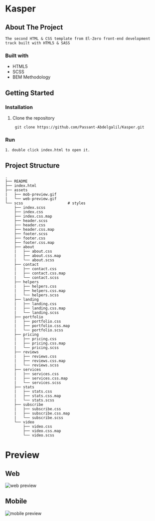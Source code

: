 # Kasper

## About The Project

`The second HTML & CSS template from El-Zero front-end development track built with HTML5 & SASS `

### Built with

- HTML5
- SCSS
- BEM Methodology

## Getting Started

### Installation

1. Clone the repository

   ```
    git clone https://github.com/Passant-Abdelgalil/Kasper.git
   ```

### Run

```
1. double click index.html to open it.
```

## Project Structure

```
.
├── README
├── index.html
├── assets
|   ├── mob-preview.gif
|   └── web-preview.gif
└── scss                    # styles
    ├── index.scss
    ├── index.css
    ├── index.css.map
    ├── header.scss
    ├── header.css
    ├── header.css.map
    ├── footer.scss
    ├── footer.css
    ├── footer.css.map
    ├── about
    |   ├── about.css
    |   ├── about.css.map
    |   └── about.scss
    ├── contact
    |   ├── contact.css
    |   ├── contact.css.map
    |   └── contact.scss
    ├── helpers
    |   ├── helpers.css
    |   ├── helpers.css.map
    |   └── helpers.scss
    ├── landing
    |   ├── landing.css
    |   ├── landing.css.map
    |   └── landing.scss
    ├── portfolio
    |   ├── portfolio.css
    |   ├── portfolio.css.map
    |   └── portfolio.scss
    ├── pricing
    |   ├── pricing.css
    |   ├── pricing.css.map
    |   └── pricing.scss
    ├── reviews
    |   ├── reviews.css
    |   ├── reviews.css.map
    |   └── reviews.scss
    ├── services
    |   ├── services.css
    |   ├── services.css.map
    |   └── services.scss
    ├── stats
    |   ├── stats.css
    |   ├── stats.css.map
    |   └── stats.scss
    ├── subscribe
    |   ├── subscribe.css
    |   ├── subscribe.css.map
    |   └── subscribe.scss
    └── video
        ├── video.css
        ├── video.css.map
        └── video.scss

```

# Preview

## Web

![web preview](assets/web-preview.gif)
<br>

## Mobile

![mobile preview](assets/mob-preview.gif)
